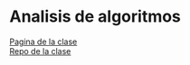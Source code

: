 # Analisis de algoritmos

[Pagina de la clase](https://sites.google.com/view/rubio-montiel/p%C3%A1gina-principal/teaching/analysis-of-algorithms) <br>
[Repo de la clase](https://github.com/pjpixi/CursoAnalisisDeAlgoritmos)